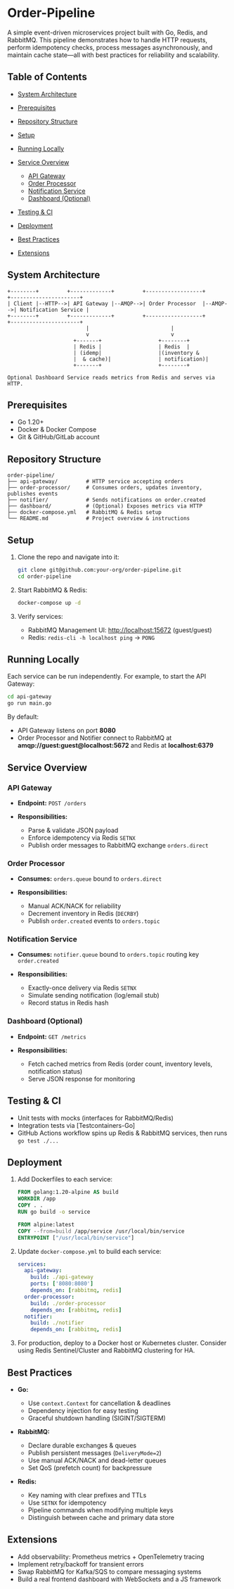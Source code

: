 # Order-Pipeline

A simple event-driven microservices project built with Go, Redis, and RabbitMQ. This pipeline demonstrates how to handle HTTP requests, perform idempotency checks, process messages asynchronously, and maintain cache state—all with best practices for reliability and scalability.

## Table of Contents

* [System Architecture](#system-architecture)
* [Prerequisites](#prerequisites)
* [Repository Structure](#repository-structure)
* [Setup](#setup)
* [Running Locally](#running-locally)
* [Service Overview](#service-overview)

  * [API Gateway](#api-gateway)
  * [Order Processor](#order-processor)
  * [Notification Service](#notification-service)
  * [Dashboard (Optional)](#dashboard-optional)
* [Testing & CI](#testing--ci)
* [Deployment](#deployment)
* [Best Practices](#best-practices)
* [Extensions](#extensions)

## System Architecture

```text
+--------+         +-------------+         +------------------+         +----------------------+  
| Client |--HTTP-->| API Gateway |--AMQP-->| Order Processor  |--AMQP-->| Notification Service |  
+--------+         +-------------+         +------------------+         +----------------------+  
                         |                          |                                   
                         v                          v                                   
                     +-------+                  +--------+                              
                     | Redis |                  | Redis  |                              
                     | (idemp|                  |(inventory &                           
                     |  & cache)|               | notification)|                         
                     +-------+                  +--------+                              

Optional Dashboard Service reads metrics from Redis and serves via HTTP.
```

## Prerequisites

* Go 1.20+
* Docker & Docker Compose
* Git & GitHub/GitLab account

## Repository Structure

```
order-pipeline/
├── api-gateway/         # HTTP service accepting orders
├── order-processor/     # Consumes orders, updates inventory, publishes events
├── notifier/            # Sends notifications on order.created
├── dashboard/           # (Optional) Exposes metrics via HTTP
├── docker-compose.yml   # RabbitMQ & Redis setup
└── README.md            # Project overview & instructions
```

## Setup

1. Clone the repo and navigate into it:

   ```bash
   git clone git@github.com:your-org/order-pipeline.git
   cd order-pipeline
   ```
2. Start RabbitMQ & Redis:

   ```bash
   docker-compose up -d
   ```
3. Verify services:

   * RabbitMQ Management UI: [http://localhost:15672](http://localhost:15672) (guest/guest)
   * Redis: `redis-cli -h localhost ping` → `PONG`

## Running Locally

Each service can be run independently. For example, to start the API Gateway:

```bash
cd api-gateway
go run main.go
```

By default:

* API Gateway listens on port **8080**
* Order Processor and Notifier connect to RabbitMQ at **amqp\://guest\:guest\@localhost:5672** and Redis at **localhost:6379**

## Service Overview

### API Gateway

* **Endpoint:** `POST /orders`
* **Responsibilities:**

  * Parse & validate JSON payload
  * Enforce idempotency via Redis `SETNX`
  * Publish order messages to RabbitMQ exchange `orders.direct`

### Order Processor

* **Consumes:** `orders.queue` bound to `orders.direct`
* **Responsibilities:**

  * Manual ACK/NACK for reliability
  * Decrement inventory in Redis (`DECRBY`)
  * Publish `order.created` events to `orders.topic`

### Notification Service

* **Consumes:** `notifier.queue` bound to `orders.topic` routing key `order.created`
* **Responsibilities:**

  * Exactly-once delivery via Redis `SETNX`
  * Simulate sending notification (log/email stub)
  * Record status in Redis hash

### Dashboard (Optional)

* **Endpoint:** `GET /metrics`
* **Responsibilities:**

  * Fetch cached metrics from Redis (order count, inventory levels, notification status)
  * Serve JSON response for monitoring

## Testing & CI

* Unit tests with mocks (interfaces for RabbitMQ/Redis)
* Integration tests via \[Testcontainers-Go]
* GitHub Actions workflow spins up Redis & RabbitMQ services, then runs `go test ./...`

## Deployment

1. Add Dockerfiles to each service:

   ```dockerfile
   FROM golang:1.20-alpine AS build
   WORKDIR /app
   COPY . .
   RUN go build -o service

   FROM alpine:latest
   COPY --from=build /app/service /usr/local/bin/service
   ENTRYPOINT ["/usr/local/bin/service"]
   ```
2. Update `docker-compose.yml` to build each service:

   ```yaml
   services:
     api-gateway:
       build: ./api-gateway
       ports: ['8080:8080']
       depends_on: [rabbitmq, redis]
     order-processor:
       build: ./order-processor
       depends_on: [rabbitmq, redis]
     notifier:
       build: ./notifier
       depends_on: [rabbitmq, redis]
   ```
3. For production, deploy to a Docker host or Kubernetes cluster. Consider using Redis Sentinel/Cluster and RabbitMQ clustering for HA.

## Best Practices

* **Go:**

  * Use `context.Context` for cancellation & deadlines
  * Dependency injection for easy testing
  * Graceful shutdown handling (SIGINT/SIGTERM)

* **RabbitMQ:**

  * Declare durable exchanges & queues
  * Publish persistent messages (`DeliveryMode=2`)
  * Use manual ACK/NACK and dead-letter queues
  * Set QoS (prefetch count) for backpressure

* **Redis:**

  * Key naming with clear prefixes and TTLs
  * Use `SETNX` for idempotency
  * Pipeline commands when modifying multiple keys
  * Distinguish between cache and primary data store

## Extensions

* Add observability: Prometheus metrics + OpenTelemetry tracing
* Implement retry/backoff for transient errors
* Swap RabbitMQ for Kafka/SQS to compare messaging systems
* Build a real frontend dashboard with WebSockets and a JS framework

